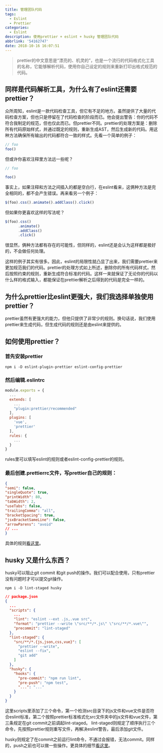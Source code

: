 ```yaml
---
title: 管理团队代码
tags:
  - Eslint
  - Prettier
categories:
  - Eslint
description: 使用prettier + eslint + husky 管理团队代码
abbrlink: '54162747'
date: 2018-10-16 16:07:51
---
```

> prettier的中文意思是“漂亮的、机灵的”，也是一个流行的代码格式化工具的名称，它能够解析代码，使用你自己设定的规则来重新打印出格式规范的代码。
>
## 同样是代码解析工具，为什么有了eslint还需要prettier？

众所周知，eslint是一款代码检查工具，但它有不足的地方。虽然提供了大量的代码检查方案，但也只是停留在了代码检查的阶段而已。他会提出警告：你的代码不符合我制定的规范，但也仅此而已。但prettier不同。prettier的处理方案是：删除所有代码原始样式，并通过既定的规则，重新生成AST，然后生成新的代码。用这种方法确保所有输出的代码都符合一致的样式。先看一个简单的例子：

```js
// foo
foo()
```

但或许你喜欢注释里方法远一些呢？

```js
// foo

foo()
```

事实上，如果注释和方法之间插入的都是空白行，在eslint看来，这俩种方法是完全相同的，都不会产生错误。再来看另一个例子：

```js
$(foo).css().animate().addClass().click()
```

但如果你更喜欢这样的写法呢？

```js
$(foo).css()
      .animate()
      .addClass()
      .click()
```

很显然，俩种方法都有存在的可能性，但同样的，eslint还是会认为这样都是极好的，不会做任何处理。

这样的例子其实有很多。因此，eslint的局限性就凸显了出来，我们需要prettier来更加规范我们的代码。prettier的处理方式如上所述，删除你的所有代码样式，然后按照约束的规则，重新生成符合标准的代码。这样一来就保证了无论你的代码以什么样的格式输入，都能保证在prettier解析之后得到的代码是完全一样的。

## 为什么prettier比eslint更强大，我们我选择单独使用prettier？

prettier虽然有更强大的能力，但他只提供了非常少的规则。换句话说，我们使用prettier来生成代码，但生成代码的规则还是由eslint来提供的。

## 如何使用prettier？

### 首先安装prettier

```shell
npm i -D eslint-plugin-prettier eslint-config-prettier
```

### 然后编辑.eslintrc

```js
module.exports = {
  ...
  extends: [
    ...
    "plugin:prettier/recommended"
  ],
  plugins: [
    'vue',
    'prettier'
  ],
  rules: {
    ...
  }
}
```

rules里可以填写eslint的规则或者eslint-config-prettier的规则。

### 最后创建.prettierrc文件，写prettier自己的规则：

```json
{
"semi": false,
"singleQuote": true,
"printWidth": 80,
"tabWidth": 2,
"useTabs": false,
"trailingComma": "all",
"bracketSpacing": true,
"jsxBracketSameLine": false,
"arrowParens": "avoid"
// ...
}
```

具体的规则[看这里](https://prettier.io/docs/en/options.html)。

## husky 又是什么东西？

husky可以阻止git commit 和git push的操作。我们可以配合使用，只有prettier没有问题时才可以提交git操作。

```shell
npm i -D lint-staged husky
```

```json
// package.json
{
  ...
  "scripts": {
    ...
    "lint": "eslint --ext .js,.vue src",
    "format": "prettier --write \"src/**/*.js\" \"src/**/*.vue\"",
    "precommit": "lint-staged"
  },
  "lint-staged": {
    "src/**/*.{js,json,css,vue}": [
      "prettier --write",
      "eslint --fix",
      "git add"
    ]
  },
  "husky": {
    "hooks": {
      "pre-commit": "npm run lint",
      "pre-push": "npm test",
      "...": "..."
    }
  }
}
```

这里scripts里添加了三个命令，第一个检测src目录下的js文件和vue文件是否符合eslint标准，第二个按照prettier标准格式化src文件夹中的js文件和vue文件，第三条规定在git commit之前调起lint-staged。
lint-staged则规定了顺序执行三个命令，先按照prettier规则重写文件，再解决eslint警告，最后添加git文件。

husky则规定了在commit之前运行lint命令，不通过会报错，无法commit。同样的，push之前也可以做一些操作。更具体的细节[看这里](https://github.com/typicode/husky)。
